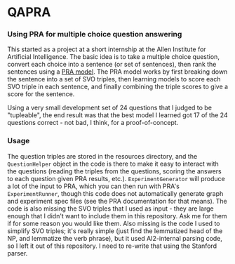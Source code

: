 # QAPRA

### Using PRA for multiple choice question answering

This started as a project at a short internship at the Allen Institute for Artificial Intelligence.
The basic idea is to take a multiple choice question, convert each choice into a sentence (or set
of sentences), then rank the sentences using a [PRA model](https://github.com/matt-gardner/pra).
The PRA model works by first breaking down the sentence into a set of SVO triples, then learning
models to score each SVO triple in each sentence, and finally combining the triple scores to give a
score for the sentence.

Using a very small development set of 24 questions that I judged to be "tupleable", the end result
was that the best model I learned got 17 of the 24 questions correct - not bad, I think, for a
proof-of-concept.

### Usage

The question triples are stored in the resources directory, and the `QuestionHelper` object in the
code is there to make it easy to interact with the questions (reading the triples from the
questions, scoring the answers to each question given PRA results, etc.).  `ExperimentGenerator`
will produce a lot of the input to PRA, which you can then run with PRA's `ExperimentRunner`,
though this code does not automatically generate graph and experiment spec files (see the PRA
documentation for that means).  The code is also missing the SVO triples that I used as input -
they are large enough that I didn't want to include them in this repository.  Ask me for them if
for some reason you would like them.  Also missing is the code I used to simplify SVO triples;
it's really simple (just find the lemmatized head of the NP, and lemmatize the verb phrase), but
it used AI2-internal parsing code, so I left it out of this repository.  I need to re-write that
using the Stanford parser.
